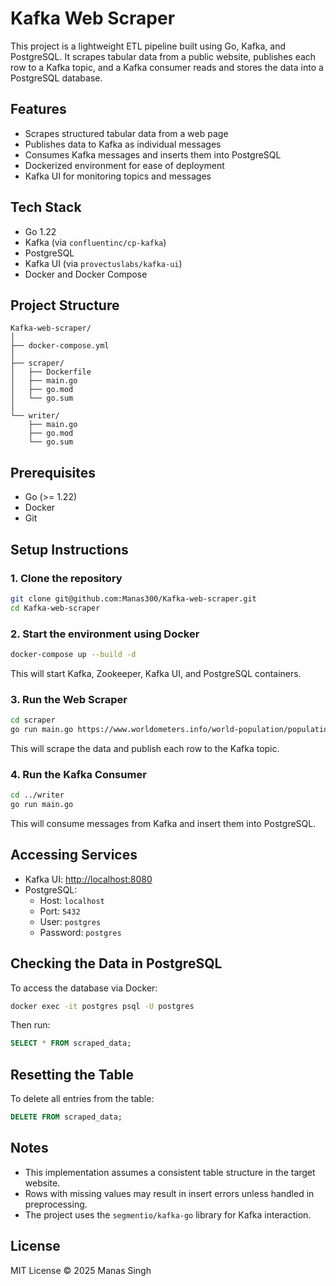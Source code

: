 # Kafka Web Scraper

This project is a lightweight ETL pipeline built using Go, Kafka, and PostgreSQL. It scrapes tabular data from a public website, publishes each row to a Kafka topic, and a Kafka consumer reads and stores the data into a PostgreSQL database.

## Features

- Scrapes structured tabular data from a web page
- Publishes data to Kafka as individual messages
- Consumes Kafka messages and inserts them into PostgreSQL
- Dockerized environment for ease of deployment
- Kafka UI for monitoring topics and messages

## Tech Stack

- Go 1.22
- Kafka (via `confluentinc/cp-kafka`)
- PostgreSQL
- Kafka UI (via `provectuslabs/kafka-ui`)
- Docker and Docker Compose

## Project Structure

```
Kafka-web-scraper/
│
├── docker-compose.yml
│
├── scraper/
│   ├── Dockerfile
│   ├── main.go
│   ├── go.mod
│   └── go.sum
│
└── writer/
    ├── main.go
    ├── go.mod
    └── go.sum
```

## Prerequisites

- Go (>= 1.22)
- Docker
- Git

## Setup Instructions

### 1. Clone the repository

```bash
git clone git@github.com:Manas300/Kafka-web-scraper.git
cd Kafka-web-scraper
```

### 2. Start the environment using Docker

```bash
docker-compose up --build -d
```

This will start Kafka, Zookeeper, Kafka UI, and PostgreSQL containers.

### 3. Run the Web Scraper

```bash
cd scraper
go run main.go https://www.worldometers.info/world-population/population-by-country/
```

This will scrape the data and publish each row to the Kafka topic.

### 4. Run the Kafka Consumer

```bash
cd ../writer
go run main.go
```

This will consume messages from Kafka and insert them into PostgreSQL.

## Accessing Services

- Kafka UI: [http://localhost:8080](http://localhost:8080)
- PostgreSQL:
  - Host: `localhost`
  - Port: `5432`
  - User: `postgres`
  - Password: `postgres`

## Checking the Data in PostgreSQL

To access the database via Docker:

```bash
docker exec -it postgres psql -U postgres
```

Then run:

```sql
SELECT * FROM scraped_data;
```

## Resetting the Table

To delete all entries from the table:

```sql
DELETE FROM scraped_data;
```

## Notes

- This implementation assumes a consistent table structure in the target website.
- Rows with missing values may result in insert errors unless handled in preprocessing.
- The project uses the `segmentio/kafka-go` library for Kafka interaction.

## License

MIT License © 2025 Manas Singh
